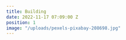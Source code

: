 ```yaml
---
title: Building
date: 2022-11-17 07:09:00 Z
position: 1
image: "/uploads/pexels-pixabay-208698.jpg"
---
```


